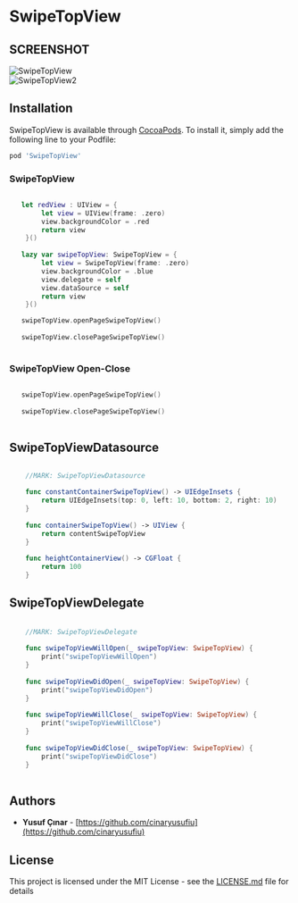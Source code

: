 # SwipeTopView


## SCREENSHOT

![SwipeTopView](https://github.com/cinaryusufiu/SwipeTopView/blob/master/SwipeTopView/2pcxw6.gif)  
![SwipeTopView2](https://github.com/cinaryusufiu/SwipeTopView/blob/master/SwipeTopView/2pcz7r.gif)

## Installation

SwipeTopView is available through [CocoaPods](https://cocoapods.org/). To install it, simply add the following line to your Podfile:

```sh
pod 'SwipeTopView'
```

### SwipeTopView

```swift

   let redView : UIView = {
        let view = UIView(frame: .zero)
        view.backgroundColor = .red
        return view
    }()
    
   lazy var swipeTopView: SwipeTopView = {
        let view = SwipeTopView(frame: .zero)
        view.backgroundColor = .blue
        view.delegate = self
        view.dataSource = self
        return view
    }()

   swipeTopView.openPageSwipeTopView()
   
   swipeTopView.closePageSwipeTopView()
   
```

### SwipeTopView Open-Close

```swift

   swipeTopView.openPageSwipeTopView()
   
   swipeTopView.closePageSwipeTopView()
   
```
## SwipeTopViewDatasource

```swift

    //MARK: SwipeTopViewDatasource

    func constantContainerSwipeTopView() -> UIEdgeInsets {
        return UIEdgeInsets(top: 0, left: 10, bottom: 2, right: 10)
    }
    
    func containerSwipeTopView() -> UIView {
        return contentSwipeTopView
    }
    
    func heightContainerView() -> CGFloat {
        return 100
    }


```

## SwipeTopViewDelegate

```swift
   
    //MARK: SwipeTopViewDelegate
 
    func swipeTopViewWillOpen(_ swipeTopView: SwipeTopView) {
        print("swipeTopViewWillOpen")
    }
    
    func swipeTopViewDidOpen(_ swipeTopView: SwipeTopView) {
        print("swipeTopViewDidOpen")
    }
    
    func swipeTopViewWillClose(_ swipeTopView: SwipeTopView) {
        print("swipeTopViewWillClose")
    }
    
    func swipeTopViewDidClose(_ swipeTopView: SwipeTopView) {
        print("swipeTopViewDidClose")
    }
    
```
	 
## Authors

* **Yusuf Çınar** - [https://github.com/cinaryusufiu](https://github.com/cinaryusufiu)

## License

This project is licensed under the MIT License - see the [LICENSE.md](LICENSE.md) file for details

